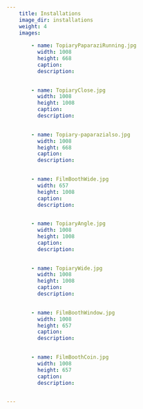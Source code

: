 ```yaml
---
    title: Installations
    image_dir: installations
    weight: 4 
    images:
        
        - name: TopiaryPaparaziRunning.jpg
          width: 1008
          height: 668
          caption:
          description:

        
        - name: TopiaryClose.jpg
          width: 1008
          height: 1008
          caption:
          description:

        
        - name: Topiary-paparazialso.jpg
          width: 1008
          height: 668
          caption:
          description:

        
        - name: FilmBoothWide.jpg
          width: 657
          height: 1008
          caption:
          description:

        
        - name: TopiaryAngle.jpg
          width: 1008
          height: 1008
          caption:
          description:

        
        - name: TopiaryWide.jpg
          width: 1008
          height: 1008
          caption:
          description:

        
        - name: FilmBoothWindow.jpg
          width: 1008
          height: 657
          caption:
          description:

        
        - name: FilmBoothCoin.jpg
          width: 1008
          height: 657
          caption:
          description:

        
---
```

    
